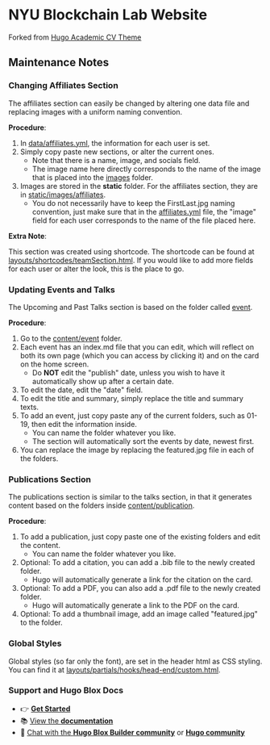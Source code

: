 # NYU Blockchain Lab Website

Forked from [Hugo Academic CV Theme](https://github.com/HugoBlox/theme-academic-cv)

## Maintenance Notes

### Changing Affiliates Section

The affiliates section can easily be changed by altering one data file and replacing images with a uniform naming convention.

**Procedure**:

1. In [data/affiliates.yml](/data/affiliates.yml), the information for each user is set.
2. Simply copy paste new sections, or alter the current ones.
   - Note that there is a name, image, and socials field.
   - The image name here directly corresponds to the name of the image that is placed into the [images](/static/images/affiliates/) folder.
3. Images are stored in the **static** folder. For the affiliates section, they are in [static/images/affiliates](/static/images/affiliates/).
   - You do not necessarily have to keep the FirstLast.jpg naming convention, just make sure that in the [affiliates.yml](/data/affiliates.yml) file, the "image" field for each user corresponds to the name of the file placed here.

**Extra Note**:

This section was created using shortcode. The shortcode can be found at [layouts/shortcodes/teamSection.html](/layouts/shortcodes/teamSection.html). If you would like to add more fields for each user or alter the look, this is the place to go.

### Updating Events and Talks

The Upcoming and Past Talks section is based on the folder called [event](/content/event/).

**Procedure**:

1. Go to the [content/event](/content/event/) folder.
2. Each event has an index.md file that you can edit, which will reflect on both its own page (which you can access by clicking it) and on the card on the home screen.
   - Do **NOT** edit the "publish" date, unless you wish to have it automatically show up after a certain date.
3. To edit the date, edit the "date" field.
4. To edit the title and summary, simply replace the title and summary texts.
5. To add an event, just copy paste any of the current folders, such as 01-19, then edit the information inside.
   - You can name the folder whatever you like.
   - The section will automatically sort the events by date, newest first.
6. You can replace the image by replacing the featured.jpg file in each of the folders.

### Publications Section

The publications section is similar to the talks section, in that it generates content based on the folders inside [content/publication](/content/event/).

**Procedure**:

1. To add a publication, just copy paste one of the existing folders and edit the content.
   - You can name the folder whatever you like.
2. Optional: To add a citation, you can add a .bib file to the newly created folder.
   - Hugo will automatically generate a link for the citation on the card.
3. Optional: To add a PDF, you can also add a .pdf file to the newly created folder.
   - Hugo will automatically generate a link to the PDF on the card.
4. Optional: To add a thumbnail image, add an image called "featured.jpg" to the folder.

### Global Styles

Global styles (so far only the font), are set in the header html as CSS styling. You can find it at [layouts/partials/hooks/head-end/custom.html](/layouts/partials/hooks/head-end/custom.html).

### Support and Hugo Blox Docs

- 👉 [**Get Started**](https://hugoblox.com/templates/)
- 📚 [View the **documentation**](https://docs.hugoblox.com/)
- 💬 [Chat with the **Hugo Blox Builder community**](https://discord.gg/z8wNYzb) or [**Hugo community**](https://discourse.gohugo.io)
